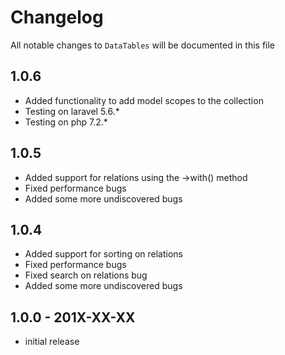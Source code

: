 # Changelog

All notable changes to `DataTables` will be documented in this file

## 1.0.6
- Added functionality to add model scopes to the collection
- Testing on laravel 5.6.*
- Testing on php 7.2.*

## 1.0.5
- Added support for relations using the ->with() method
- Fixed performance bugs
- Added some more undiscovered bugs

## 1.0.4
- Added support for sorting on relations
- Fixed performance bugs
- Fixed search on relations bug
- Added some more undiscovered bugs

## 1.0.0 - 201X-XX-XX

- initial release
